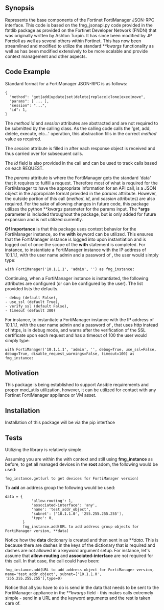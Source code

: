 ## Synopsis

Represents the base components of the Fortinet FortiManager JSON-RPC interface. This code is based on the fmg_jsonapi.py code provided in the ftntlib package as provided on the Fortinet Developer Network (FNDN) that was originally written by Ashton Turpin. It has since been modified by JP Forcioli as well as several others within Fortinet. This has now been streamlined and modified to utilize the standard **\**kwargs** functionality as well as has been modified extensively to be more scalable and provide context management and other aspects.

## Code Example

Standard format for a FortiManager JSON-RPC is as follows:
```
{
  "method": "get|add|update|set|delete|replace|clone|exec|move",
  "params": [ ... ],
  "session": "...",
  "id": 1,
}
```        
The *method* *id* and *session* attributes are abstracted and are not required to be submitted by the calling class. As the calling code calls the 'get, add, delete, execute, etc...' operation, this abstraction fills in the correct *method* value as required.

The *session* attribute is filled in after each response object is received and thus carried over for subsequent calls.

The *id* field is also provided in the call and can be used to track calls based on each REQUEST.

The *params* attribute is where the FortiManager gets the standard 'data' that it requires to fulfill a request.
Therefore most of what is required for the FortiManager to have the appropriate information for an API call, is
a JSON object in the appropriate format provided in the *params* attribute. However, the outside portion of
this call (*method*, *id*, and *session* attributes) are also required. For the sake of allowing changes in future
code, this package utilizes the python **\**kwargs** parameter for the params input. The **\*args** parameter is included throughout the package, but is only added for future expansion and is not utilized currently.

**Of Importance** is that this package uses context behavior for the FortiManager instance, so the **with** keyword can be utilized. This ensures that the FortiManager instance is logged into upon instantiation and is logged out of once the scope of the **with** statement is completed. For instance, to instantiate a FortiManager instance with the IP address of 10.1.1.1, with the user name admin and a password of <blank>, the user would simply type:

```
with FortiManager('10.1.1.1', 'admin', '') as fmg_instance:
```
Continuing, when a FortiManager instance is instantiated, the following attributes are configured (or can be configured by the user). The list provided lists the defaults.

```
- debug (default False),
- use_ssl (default True),
- verify_ssl (default False),
- timeout (default 300)
```
For instance, to instantiate a FortiManager instance with the IP address of 10.1.1.1, with the user name admin and a password of <blank>, that uses http instead of https, is in debug mode, and warns after the verification of the SSL certificate upon each request and has a timeout of 100 the user would simply type:

```
with FortiManager('10.1.1.1', 'admin', '', debug=True, use_ssl=False, debug=True, disable_request_warnings=False, timeout=100) as fmg_instance:
```

## Motivation

This package is being established to support Ansible requirements and proper mod_utils utilization, however, it can be utilized for contact with any Fortinet FortiManager appliance or VM asset. 

## Installation

Installation of this package will be via the pip interface

## Tests

Utilizing the library is relatively simple.

Assuming you are within the with context and still using **fmg_instance** as before, to get all managed devices in the **root** adom, the following would be used:

```
fmg_instance.get(url to get devices for FortiManager version)
```

To **add** an address group the following would be used:

```
data = {
            'allow-routing': 1,
            'associated-interface': 'any',
            'name': 'test_addr_object',
            'subnet': ['10.1.1.0', '255.255.255.255'],
            'type': 0,
        }
        fmg_instance.add(URL to add address group objects for FortiManager version, **data)
```

Notice how the **data** dictionary is created and then sent in as **\**data**. This is because there are dashes in the keys of the dictionary that is required and dashes are not allowed in a keyword argument setup. For instance, let's assume that **allow-routing** and **associated-interface** are not required for this call. In that case, the call could have been:

```
fmg_instance.add(URL to add address object for FortiManager version, name='test_addr_object', subnet=['10.1.1.0', '255.255.255.255'],type=0)
```

Notice that all you have to do is send in the data that needs to be sent to the FortiManager appliance in the **\**kwargs** field - this makes calls extremely simple - send in a URL and the keyword arguments and the rest is taken care of.

